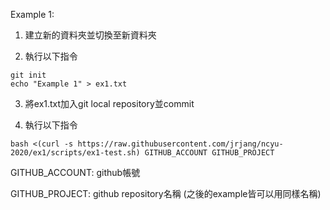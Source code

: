 Example 1:

1. 建立新的資料夾並切換至新資料夾

2. 執行以下指令

```
git init
echo "Example 1" > ex1.txt
```

3. 將ex1.txt加入git local repository並commit

4. 執行以下指令

```
bash <(curl -s https://raw.githubusercontent.com/jrjang/ncyu-2020/ex1/scripts/ex1-test.sh) GITHUB_ACCOUNT GITHUB_PROJECT
```

GITHUB_ACCOUNT: github帳號

GITHUB_PROJECT: github repository名稱 (之後的example皆可以用同樣名稱)
